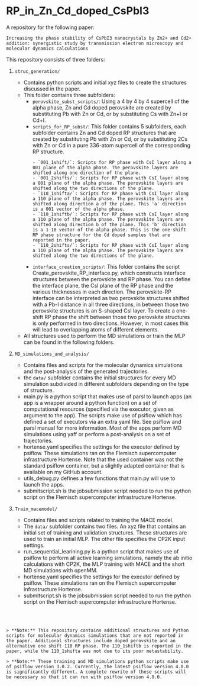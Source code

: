 # RP_in_Zn_Cd_doped_CsPbI3
A repository for the following paper:
```
Increasing the phase stability of CsPbI3 nanocrystals by Zn2+ and Cd2+ addition: synergistic study by transmission electron microscopy and molecular dynamics calculations
```

This repository consists of three folders:

1. `struc_generation/`
    - Contains python scripts and initial xyz files to create the structures discussed in the paper.
    - This folder contains three subfolders:
        - `perovskite_subst_scripts/`: Using a 4 by 4 by 4 supercell of the alpha phase, Zn and Cd doped perovskite are created by substituting Pb with Zn or Cd, or by substituting Cs with Zn+I or Cd+I.
        - `scripts_for_RP_subst/`: This folder contains 5 subfolders, each subfolder contains Zn and Cd doped RP structures that are created by substituting Pb with Zn or Cd, or by substituting 2Cs with Zn or Cd in a pure 336-atom supercell of the corresponding RP structure.
            ```
            - `001_1shift/`: Scripts for RP phase with CsI layer along a 001 plane of the alpha phase. The perovskite layers are shifted along one direction of the plane.
            - `001_2shifts/`: Scripts for RP phase with CsI layer along a 001 plane of the alpha phase. The perovskite layers are shifted along the two directions of the plane.
            - `110_1shifta/`: Scripts for RP phase with CsI layer along a 110 plane of the alpha phase. The perovskite layers are shifted along direction a of the plane. This 'a' direction is a 001 vector of the alpha phase.
            - `110_1shiftb/`: Scripts for RP phase with CsI layer along a 110 plane of the alpha phase. The perovskite layers are shifted along direction b of the plane. This 'b' direction is a 1-10 vector of the alpha phase. This is the one-shift RP phase structure for the Cd doped samples that are reported in the paper.
            - `110_2shifts/`: Scripts for RP phase with CsI layer along a 110 plane of the alpha phase. The perovskite layers are shifted along the two directions of the plane.
            ```
        - `interface_creation_scripts/`: This folder contains the script Create_perovskite_RP_interface.py, which constructs interface structures between the perovskite and RP phase. You can define the interface plane, the CsI plane of the RP phase and the various thicknesses in each direction. The perovskite-RP interface can be interpreted as two perovskite structures shifted with a Pb-I distance in all three directions, in between those two perovskite structures is an S-shaped CsI layer. To create a one-shift RP phase the shift between those two perovskite structures is only performed in two directions. However, in most cases this will lead to overlapping atoms of different elements.
    - All structures used to perform the MD simulations or train the MLP can be found in the following folders.

2. `MD_simulations_and_analysis/`
    - Contains files and scripts for the molecular dynamics simulations and the post-analysis of the generated trajectories.
    - the `data/` subfolder contains the initial structures for every MD simulation subdivided in different subfolders depending on the type of structure.
    - main.py is a python script that makes use of parsl to launch apps (an app is a wrapper around a python function) on a set of computational resources (specified via the executor, given as argument to the app). The scripts make use of psiflow which has defined a set of executors via an extra yaml file. See psiflow and parsl manual for more information. Most of the apps perform MD simulations using yaff or perform a post-analysis on a set of trajectories.
    - hortense.yaml specifies the settings for the executor defined by psiflow. These simulations ran on the Flemisch supercomputer infrastructure Hortense. Note that the used container was not the standard psiflow container, but a slightly adapted container that is available on my GitHub account.
    - utils_debug.py defines a few functions that main.py will use to launch the apps.
    - submitscript.sh is the jobsubmission script needed to run the python script on the Flemisch supercomputer infrastructure Hortense.

3. `Train_macemodel/`
    - Contains files and scripts related to training the MACE model.
    - The `data/` subfolder contains two files. An xyz file that contains an initial set of training and validation structures. These structures are used to train an initial MLP. The other file specifies the CP2K input settings.
    - run_sequential_learining.py is a python script that makes use of psiflow to perform all active learning simulations, namely the ab initio calculations with CP2K, the MLP training with MACE and the short MD simulations with openMM.
    - hortense.yaml specifies the settings for the executor defined by psiflow. These simulations ran on the Flemisch supercomputer infrastructure Hortense.
    - submitscript.sh is the jobsubmission script needed to run the python script on the Flemisch supercomputer infrastructure Hortense.

<br><br>

    > **Note:** This repository contains additional structures and Python scripts for molecular dynamics simulations that are not reported in the paper. Additional structures include doped perovskite and an alternative one shift 110 RP phase. The 110_1shiftb is reported in the paper, while the 110_1shifta was not due to its poor metastability.

    > **Note:** These training and MD simulations python scripts make use of psiflow version 3.0.2. Currently, the latest psiflow version 4.0.0 is significantly different. A complete rewrite of these scripts will be necessary so that it can run with psiflow version 4.0.0.